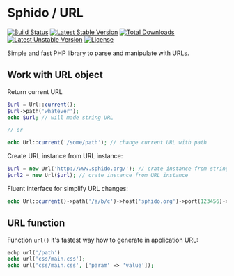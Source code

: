 # Sphido / URL

[![Build Status](https://travis-ci.org/sphido/url.svg?branch=master)](https://travis-ci.org/sphido/url) [![Latest Stable Version](https://poser.pugx.org/sphido/url/v/stable.svg)](https://packagist.org/packages/sphido/url) [![Total Downloads](https://poser.pugx.org/sphido/url/downloads.svg)](https://packagist.org/packages/sphido/url) [![Latest Unstable Version](https://poser.pugx.org/sphido/url/v/unstable.svg)](https://packagist.org/packages/sphido/url) [![License](https://poser.pugx.org/sphido/url/license.svg)](https://packagist.org/packages/sphido/url)

Simple and fast PHP library to parse and manipulate with URLs.

## Work with URL object

Return current URL

```php
$url = Url::current();
$url->path('whatever');
echo $url; // will made string URL

// or 

echo Url::current('/some/path'); // change current URL with path 
```
Create URL instance from URL instance:

```php
$url = new Url('http://www.sphido.org/'); // crate instance from string
$url2 = new Url($url); // crate instance from URL instance
```

Fluent interface for simplify URL changes:

```php
echo Url::current()->path('/a/b/c')->host('sphido.org')->port(123456)->scheme('ftp');
```

## URL function

Function `url()` it's fastest way how to generate in application URL:

```php
echp url('/path')
echo url('css/main.css');
echo url('css/main.css', ['param' => 'value']);
```